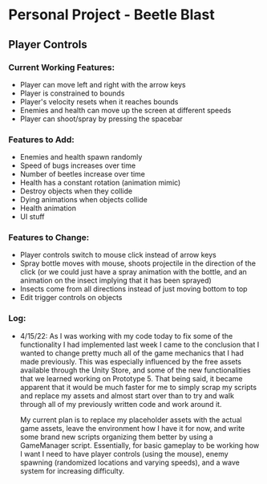 # Personal Project - Beetle Blast
## Player Controls
### Current Working Features:
- Player can move left and right with the arrow keys
- Player is constrained to bounds
- Player's velocity resets when it reaches bounds
- Enemies and health can move up the screen at different speeds
- Player can shoot/spray by pressing the spacebar
### Features to Add:
- Enemies and health spawn randomly
- Speed of bugs increases over time
- Number of beetles increase over time
- Health has a constant rotation (animation mimic)
- Destroy objects when they collide
- Dying animations when objects collide
- Health animation
- UI stuff 
### Features to Change:
- Player controls switch to mouse click instead of arrow keys
- Spray bottle moves with mouse, shoots projectile in the direction of the click (or we could just have a spray animation with the bottle, and an animation on the insect implying that it has been sprayed)
- Insects come from all directions instead of just moving bottom to top
- Edit trigger controls on objects

### Log:
- 4/15/22: As I was working with my code today to fix some of the functionality I had implemented last week I came to the conclusion that I wanted to change pretty much all of the game mechanics that I had made previously. This was especially influenced by the free assets available through the Unity Store, and some of the new functionalities that we learned working on Prototype 5. That being said, it became apparent that it would be much faster for me to simply scrap my scripts and replace my assets and almost start over than to try and walk through all of my previously written code and work around it.

    My current plan is to replace my placeholder assets with the actual game assets, leave the environment how I have it for now, and write some brand new scripts organizing them better  by using a GameManager script. Essentially, for basic gameplay to be working how I want I need to have player controls (using the mouse), enemy spawning (randomized locations and varying speeds), and a wave system for increasing difficulty. 










